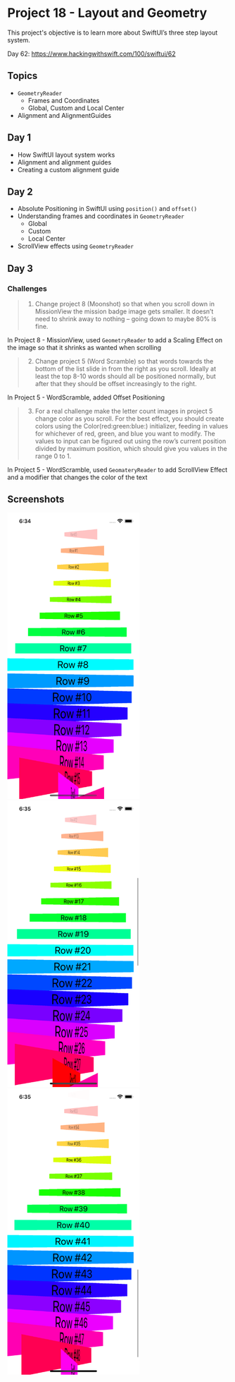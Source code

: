 # Project 18 - Layout and Geometry

This project's objective is to learn more about SwiftUI’s three step layout system.

Day 62: https://www.hackingwithswift.com/100/swiftui/62

## Topics

- `GeometryReader`
  - Frames and Coordinates
  - Global, Custom and Local Center
- Alignment and AlignmentGuides

## Day 1

- How SwiftUI layout system works
- Alignment and alignment guides
- Creating a custom alignment guide

## Day 2

- Absolute Positioning in SwiftUI using `position()` and `offset()`
- Understanding frames and coordinates in `GeometryReader`
  - Global
  - Custom
  - Local Center
- ScrollView effects using `GeometryReader`

## Day 3
### Challenges

>1. Change project 8 (Moonshot) so that when you scroll down in MissionView the mission badge image gets smaller. It doesn’t need to shrink away to nothing – going down to maybe 80% is fine.

In Project 8 - MissionView, used `GeometryReader` to add a Scaling Effect on the image so that it shrinks as wanted when scrolling

>2. Change project 5 (Word Scramble) so that words towards the bottom of the list slide in from the right as you scroll. Ideally at least the top 8-10 words should all be positioned normally, but after that they should be offset increasingly to the right.

In Project 5 - WordScramble, added Offset Positioning

>3. For a real challenge make the letter count images in project 5 change color as you scroll. For the best effect, you should create colors using the Color(red:green:blue:) initializer, feeding in values for whichever of red, green, and blue you want to modify. The values to input can be figured out using the row’s current position divided by maximum position, which should give you values in the range 0 to 1.

In Project 5 - WordScramble, used `GeomateryReader` to add ScrollView Effect and a modifier that changes the color of the text

## Screenshots

<img src="Screenshots/Screenshot 1.png" width="300"/> <img src="Screenshots/Screenshot 2.png" width="300"/> 
<img src="Screenshots/Screenshot 3.png" width="300"/>
